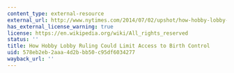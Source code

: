 ```yaml
---
content_type: external-resource
external_url: http://www.nytimes.com/2014/07/02/upshot/how-hobby-lobby-ruling-could-limit-access-to-birth-control.html?ref=us&_r=1&abt=0002&abg=0
has_external_license_warning: true
license: https://en.wikipedia.org/wiki/All_rights_reserved
status: ''
title: How Hobby Lobby Ruling Could Limit Access to Birth Control
uid: 578eb2eb-2aaa-4d2b-bb50-c95df6034277
wayback_url: ''
---
```

